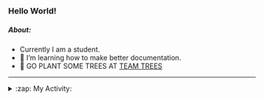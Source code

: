 ### Hello World!

##### About:
- Currently I am a student.
- 🌱 I’m learning how to make better documentation.
- 🌱 GO PLANT SOME TREES AT [TEAM TREES](https://teamtrees.org/)

---
<details>
  <summary>:zap: My Activity:</summary>
  
<!--START_SECTION:waka-->
![Code Time](http://img.shields.io/badge/Code%20Time-1%2C153%20hrs%2033%20mins-blue)

**I'm a Night 🦉** 

```text
🌞 Morning                1641 commits        ██░░░░░░░░░░░░░░░░░░░░░░░   09.65 % 
🌆 Daytime                5924 commits        █████████░░░░░░░░░░░░░░░░   34.83 % 
🌃 Evening                4840 commits        ███████░░░░░░░░░░░░░░░░░░   28.46 % 
🌙 Night                  4603 commits        ███████░░░░░░░░░░░░░░░░░░   27.06 % 
```
📅 **I'm Most Productive on Wednesday** 

```text
Monday                   2486 commits        ████░░░░░░░░░░░░░░░░░░░░░   14.62 % 
Tuesday                  2274 commits        ███░░░░░░░░░░░░░░░░░░░░░░   13.37 % 
Wednesday                3958 commits        ██████░░░░░░░░░░░░░░░░░░░   23.27 % 
Thursday                 2118 commits        ███░░░░░░░░░░░░░░░░░░░░░░   12.45 % 
Friday                   1715 commits        ███░░░░░░░░░░░░░░░░░░░░░░   10.08 % 
Saturday                 1509 commits        ██░░░░░░░░░░░░░░░░░░░░░░░   08.87 % 
Sunday                   2948 commits        ████░░░░░░░░░░░░░░░░░░░░░   17.33 % 
```


📊 **This Week I Spent My Time On** 

```text
🔥 Editors: 
VS Code                  48 mins             █████████████████████████   100.00 % 

🐱‍💻 Projects: 
CSF31                    47 mins             █████████████████████████   98.12 % 
praise                   0 secs              ░░░░░░░░░░░░░░░░░░░░░░░░░   01.88 % 
```


 Last Updated on 01/08/2023 00:18:14 UTC
<!--END_SECTION:waka-->
</details>
